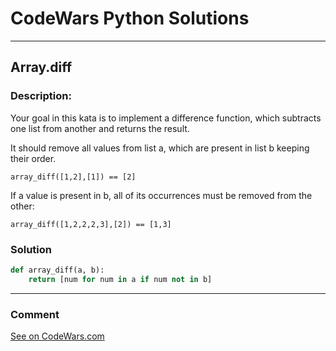 # CodeWars Python Solutions

---

## Array.diff


### Description:
Your goal in this kata is to implement a difference function, which subtracts one list from another and returns the result.

It should remove all values from list a, which are present in list b keeping their order.

```
array_diff([1,2],[1]) == [2]
```

If a value is present in b, all of its occurrences must be removed from the other:

```
array_diff([1,2,2,2,3],[2]) == [1,3]
```


### Solution


```python
def array_diff(a, b):
    return [num for num in a if num not in b]
```

---
### Comment



[See on CodeWars.com](https://www.codewars.com/users/ITRonin)
